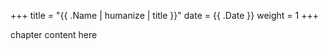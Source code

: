 +++
title = "{{ .Name | humanize | title }}"
date = {{ .Date }}
weight = 1
+++

chapter content here
